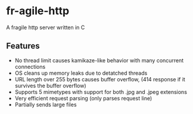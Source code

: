 # fr-agile-http
A fragile http server written in C

## Features
 - No thread limit causes kamikaze-like behavior with many concurrent connections
 - OS cleans up memory leaks due to detatched threads
 - URL length over 255 bytes causes buffer overflow, (414 response if it survives the buffer overflow)
 - Supports 5 mimetypes with support for both .jpg and .jpeg extensions
 - Very efficient request parsing (only parses request line)
 - Partially sends large files

